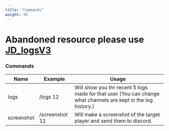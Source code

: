 ```yaml
---
title: "Commands"
weight: 40
---
```


# Abandoned resource please use [JD_logsV3](../jd_logsv3/)

### Commands

Name | Example | Usage
--- | --- | --- |
logs | /logs 12 | Will show you thr recent 5 logs made for that user (You can change what channels are kept in the log history.)
screenshot | /screenshot 12 | Will make a screenshot of the target player and send them to discord.
